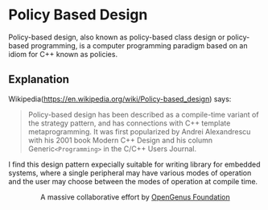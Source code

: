 # Policy Based Design

Policy-based design, also known as policy-based class design or policy-based
programming, is a computer programming paradigm based on an idiom for C++ known
as policies.

## Explanation

Wikipedia(<https://en.wikipedia.org/wiki/Policy-based_design>) says:

>Policy-based design has been described as a compile-time variant of the strategy
pattern, and has connections with C++ template metaprogramming. It was first
popularized by Andrei Alexandrescu with his 2001 book Modern C++ Design and his
column Generic`<Programming>` in the C/C++ Users Journal.


I find this design pattern expecially suitable for writing library for embedded
systems, where a single peripheral may have various modes of operation and the
user may choose between the modes of operation at compile time.

<p align="center">
	A massive collaborative effort by <a href="https://github.com/OpenGenus/cosmos">OpenGenus Foundation</a> 
</p>